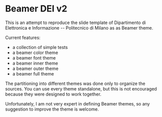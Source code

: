 
Beamer DEI v2
=============

This is an attempt to reproduce the slide template of Dipartimento di
Elettronica e Informazione -- Politecnico di Milano as as Beamer theme.

Current features:

* a collection of simple tests
* a beamer color theme
* a beamer font theme
* a beamer inner theme
* a beamer outer theme
* a beamer full theme

The partitioning into different themes was done only to organize the sources.
You can use every theme standalone, but this is not encouraged because they were
designed to work together.

Unfortunately, I am not very expert in defining Beamer themes, so any suggestion
to improve the theme is welcome.
